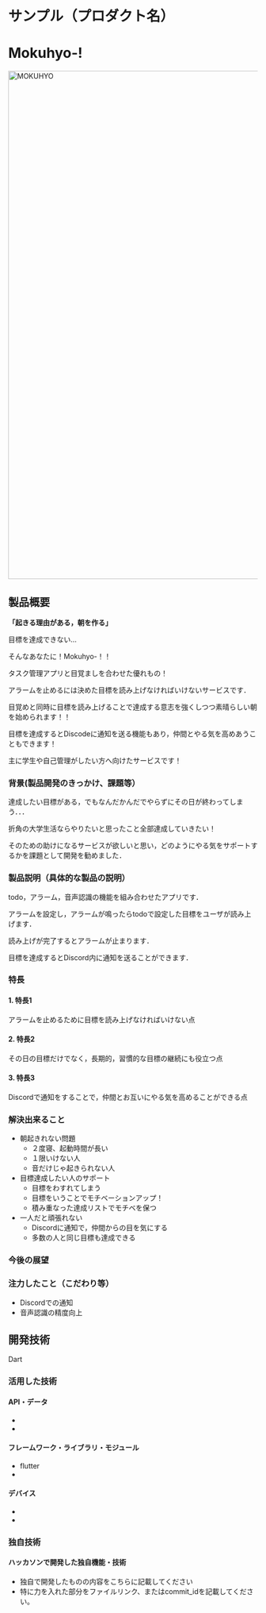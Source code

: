 # サンプル（プロダクト名）
# __Mokuhyo-!__
<img width="1024" height="1024" alt="MOKUHYO" src="https://github.com/user-attachments/assets/560a4920-bc73-443f-8010-833d0ad0b891" />


## 製品概要
__「起きる理由がある，朝を作る」__

目標を達成できない…

そんなあなたに！Mokuhyo-！！

タスク管理アプリと目覚ましを合わせた優れもの！

アラームを止めるには決めた目標を読み上げなければいけないサービスです．

目覚めと同時に目標を読み上げることで達成する意志を強くしつつ素晴らしい朝を始められます！！

目標を達成するとDiscodeに通知を送る機能もあり，仲間とやる気を高めあうこともできます！

主に学生や自己管理がしたい方へ向けたサービスです！

### 背景(製品開発のきっかけ、課題等）
達成したい目標がある，でもなんだかんだでやらずにその日が終わってしまう．．．

折角の大学生活ならやりたいと思ったこと全部達成していきたい！

そのための助けになるサービスが欲しいと思い，どのようにやる気をサポートするかを課題として開発を勧めました．
### 製品説明（具体的な製品の説明）
todo，アラーム，音声認識の機能を組み合わせたアプリです．

アラームを設定し，アラームが鳴ったらtodoで設定した目標をユーザが読み上げます．

読み上げが完了するとアラームが止まります．

目標を達成するとDiscord内に通知を送ることができます．

### 特長
#### 1. 特長1
アラームを止めるために目標を読み上げなければいけない点
#### 2. 特長2
その日の目標だけでなく，長期的，習慣的な目標の継続にも役立つ点
#### 3. 特長3
Discordで通知をすることで，仲間とお互いにやる気を高めることができる点
### 解決出来ること
- 朝起きれない問題
    - ２度寝、起動時間が長い
    - １限いけない人
    - 音だけじゃ起きられない人
- 目標達成したい人のサポート
    - 目標をわすれてしまう
    - 目標をいうことでモチベーションアップ！
    - 積み重なった達成リストでモチベを保つ
- 一人だと頑張れない
    - Discordに通知で，仲間からの目を気にする
    - 多数の人と同じ目標も達成できる

### 今後の展望



### 注力したこと（こだわり等）
* Discordでの通知
* 音声認識の精度向上

## 開発技術
Dart

### 活用した技術


#### API・データ
* 
* 

#### フレームワーク・ライブラリ・モジュール
* flutter
* 

#### デバイス
* 
* 

### 独自技術
#### ハッカソンで開発した独自機能・技術
* 独自で開発したものの内容をこちらに記載してください
* 特に力を入れた部分をファイルリンク、またはcommit_idを記載してください。
